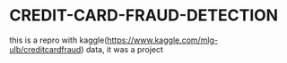 # CREDIT-CARD-FRAUD-DETECTION
this is a repro with kaggle(https://www.kaggle.com/mlg-ulb/creditcardfraud) data, it was a project
